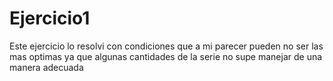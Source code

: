 # Ejercicio1
Este ejercicio lo resolvi con condiciones que a mi parecer pueden no ser las mas optimas ya que algunas cantidades de la serie no supe manejar de una manera adecuada
